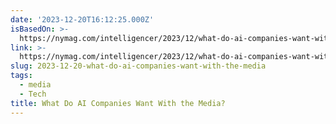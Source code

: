 ```yaml
---
date: '2023-12-20T16:12:25.000Z'
isBasedOn: >-
  https://nymag.com/intelligencer/2023/12/what-do-ai-companies-want-with-the-media.html
link: >-
  https://nymag.com/intelligencer/2023/12/what-do-ai-companies-want-with-the-media.html
slug: 2023-12-20-what-do-ai-companies-want-with-the-media
tags:
  - media
  - Tech
title: What Do AI Companies Want With the Media?
---
```



